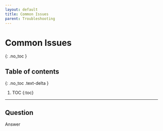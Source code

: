 ```yaml
---
layout: default
title: Common Issues
parent: Troubleshooting
---
```


# Common Issues
{: .no_toc }

## Table of contents
{: .no_toc .text-delta }

1. TOC
{:toc}

---

## Question
Answer